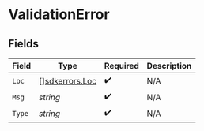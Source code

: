 # ValidationError


## Fields

| Field                                                   | Type                                                    | Required                                                | Description                                             |
| ------------------------------------------------------- | ------------------------------------------------------- | ------------------------------------------------------- | ------------------------------------------------------- |
| `Loc`                                                   | [][sdkerrors.Loc](../../../pkg/models/sdkerrors/loc.md) | :heavy_check_mark:                                      | N/A                                                     |
| `Msg`                                                   | *string*                                                | :heavy_check_mark:                                      | N/A                                                     |
| `Type`                                                  | *string*                                                | :heavy_check_mark:                                      | N/A                                                     |